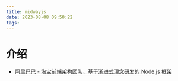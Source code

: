 ```yaml
---
title: midwayjs
date: 2023-08-08 09:50:22
tags:
---
```


# 介绍
- [阿里巴巴 - 淘宝前端架构团队，基于渐进式理念研发的 Node.js 框架](https://midwayjs.org/docs/intro)